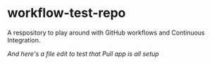 # workflow-test-repo
A respository to play around with GitHub workflows and Continuous  Integration.


*And here's a file edit to test that Pull app is all setup*
